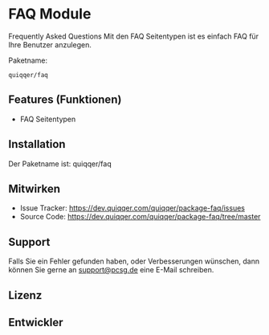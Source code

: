 
FAQ Module
========

Frequently Asked Questions
Mit den FAQ Seitentypen ist es einfach FAQ für Ihre Benutzer anzulegen.

Paketname:

    quiqqer/faq


Features (Funktionen)
--------

- FAQ Seitentypen


Installation
------------

Der Paketname ist: quiqqer/faq


Mitwirken
----------

- Issue Tracker: https://dev.quiqqer.com/quiqqer/package-faq/issues
- Source Code: https://dev.quiqqer.com/quiqqer/package-faq/tree/master


Support
-------

Falls Sie ein Fehler gefunden haben, oder Verbesserungen wünschen,
dann können Sie gerne an support@pcsg.de eine E-Mail schreiben.


Lizenz
-------


Entwickler
--------
